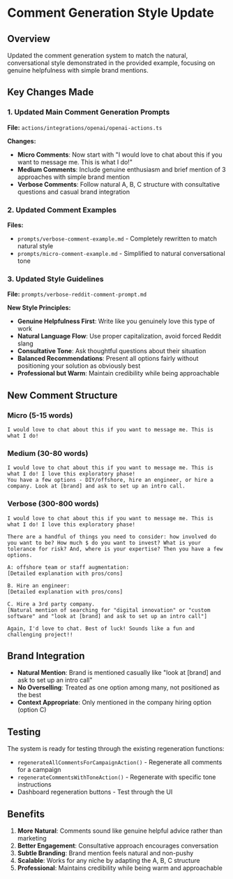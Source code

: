 # Comment Generation Style Update

## Overview
Updated the comment generation system to match the natural, conversational style demonstrated in the provided example, focusing on genuine helpfulness with simple brand mentions.

## Key Changes Made

### 1. Updated Main Comment Generation Prompts
**File:** `actions/integrations/openai/openai-actions.ts`

**Changes:**
- **Micro Comments**: Now start with "I would love to chat about this if you want to message me. This is what I do!"
- **Medium Comments**: Include genuine enthusiasm and brief mention of 3 approaches with simple brand mention
- **Verbose Comments**: Follow natural A, B, C structure with consultative questions and casual brand integration

### 2. Updated Comment Examples
**Files:** 
- `prompts/verbose-comment-example.md` - Completely rewritten to match natural style
- `prompts/micro-comment-example.md` - Simplified to natural conversational tone

### 3. Updated Style Guidelines
**File:** `prompts/verbose-reddit-comment-prompt.md`

**New Style Principles:**
- **Genuine Helpfulness First**: Write like you genuinely love this type of work
- **Natural Language Flow**: Use proper capitalization, avoid forced Reddit slang
- **Consultative Tone**: Ask thoughtful questions about their situation
- **Balanced Recommendations**: Present all options fairly without positioning your solution as obviously best
- **Professional but Warm**: Maintain credibility while being approachable

## New Comment Structure

### Micro (5-15 words)
```
I would love to chat about this if you want to message me. This is what I do!
```

### Medium (30-80 words)
```
I would love to chat about this if you want to message me. This is what I do! I love this exploratory phase! 
You have a few options - DIY/offshore, hire an engineer, or hire a company. Look at [brand] and ask to set up an intro call.
```

### Verbose (300-800 words)
```
I would love to chat about this if you want to message me. This is what I do! I love this exploratory phase!

There are a handful of things you need to consider: how involved do you want to be? How much $ do you want to invest? What is your tolerance for risk? And, where is your expertise? Then you have a few options.

A: offshore team or staff augmentation:
[Detailed explanation with pros/cons]

B. Hire an engineer:
[Detailed explanation with pros/cons]

C. Hire a 3rd party company.
[Natural mention of searching for "digital innovation" or "custom software" and "look at [brand] and ask to set up an intro call"]

Again, I'd love to chat. Best of luck! Sounds like a fun and challenging project!!
```

## Brand Integration
- **Natural Mention**: Brand is mentioned casually like "look at [brand] and ask to set up an intro call"
- **No Overselling**: Treated as one option among many, not positioned as the best
- **Context Appropriate**: Only mentioned in the company hiring option (option C)

## Testing
The system is ready for testing through the existing regeneration functions:
- `regenerateAllCommentsForCampaignAction()` - Regenerate all comments for a campaign
- `regenerateCommentsWithToneAction()` - Regenerate with specific tone instructions
- Dashboard regeneration buttons - Test through the UI

## Benefits
1. **More Natural**: Comments sound like genuine helpful advice rather than marketing
2. **Better Engagement**: Consultative approach encourages conversation
3. **Subtle Branding**: Brand mention feels natural and non-pushy
4. **Scalable**: Works for any niche by adapting the A, B, C structure
5. **Professional**: Maintains credibility while being warm and approachable 